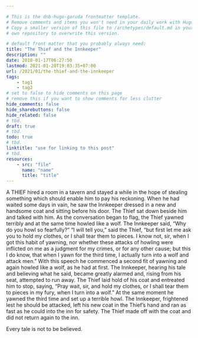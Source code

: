 ```yaml
---

# This is the dnb-hugo-garuda frontmatter template. 
# Remove comments and items you won't need in your daily work with Hugo.
# Copy a smaller version of this file to /archetypes/default.md in your
# own repository to overwrite this version.

# default front matter that you probably always need:
title: "The Thief and the Innkeeper"
description: ""
date: 2018-01-17T06:27:50
lastmod: 2021-01-20T19:03:35+07:00
url: /2021/01/the-thief-and-the-innkeeper
tags:
    - tag1
    - tag2
# set to false to hide comments on this page
# remove this if you want to show comments for less clutter
hide_comments: false
hide_sharebuttons: false
hide_related: false
# tbd.
draft: true
# tbd.
todo: true
# tbd.
linktitle: "use for linking to this post"
# tbd.
resources:
    - src: "file"
      name: "name"
      title: "title"
---
```

A THIEF hired a room in a tavern and stayed a while in the hope of stealing something which should enable him to pay his reckoning. When he had waited some days in vain, he saw the Innkeeper dressed in a new and handsome coat and sitting before his door. The Thief sat down beside him and talked with him. As the conversation began to flag, the Thief yawned terribly and at the same time howled like a wolf. The Innkeeper said, “Why do you howl so fearfully?” “I will tell you,” said the Thief, “but first let me ask you to hold my clothes, or I shall tear them to pieces. I know not, sir, when I got this habit of yawning, nor whether these attacks of howling were inflicted on me as a judgment for my crimes, or for any other cause; but this I do know, that when I yawn for the third time, I actually turn into a wolf and attack men.” With this speech he commenced a second fit of yawning and again howled like a wolf, as he had at first. The Innkeeper, hearing his tale and believing what he said, became greatly alarmed and, rising from his seat, attempted to run away. The Thief laid hold of his coat and entreated him to stop, saying, “Pray wait, sir, and hold my clothes, or I shall tear them to pieces in my fury, when I turn into a wolf.” At the same moment he yawned the third time and set up a terrible howl. The Innkeeper, frightened lest he should be attacked, left his new coat in the Thief’s hand and ran as fast as he could into the inn for safety. The Thief made off with the coat and did not return again to the inn.

Every tale is not to be believed.
